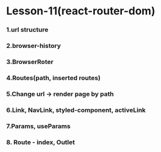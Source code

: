 # Lesson-11(react-router-dom)

### 1.url structure
### 2.browser-history
### 3.BrowserRoter
### 4.Routes(path, inserted routes)
### 5.Change url -> render page by path
### 6.Link, NavLink, styled-component, activeLink
### 7.Params, useParams
### 8. Route - index, Outlet


